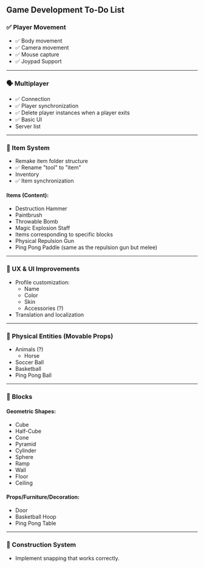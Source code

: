 ## Game Development To-Do List

### ✅ Player Movement
- ✅ Body movement
- ✅ Camera movement
- ✅ Mouse capture
- ✅ Joypad Support
---

### 🗣 Multiplayer
- ✅ Connection
- ✅ Player synchronization
- ✅ Delete player instances when a player exits
- ✅ Basic UI
- Server list

---

### 🏹 Item System
- Remake item folder structure
- ✅ Rename "tool" to "item"
- Inventory
- ✅ Item synchronization

#### Items (Content):
- Destruction Hammer
- Paintbrush
- Throwable Bomb
- Magic Explosion Staff
- Items corresponding to specific blocks
- Physical Repulsion Gun
- Ping Pong Paddle (same as the repulsion gun but melee)

---

### 🔣 UX & UI Improvements
- Profile customization:
  - Name
  - Color
  - Skin
  - Accessories (?)
- Translation and localization

---

### 🎱 Physical Entities (Movable Props)
- Animals (?)
  - Horse
- Soccer Ball
- Basketball
- Ping Pong Ball

---

### 🧱 Blocks
#### Geometric Shapes:
- Cube
- Half-Cube
- Cone
- Pyramid
- Cylinder
- Sphere
- Ramp
- Wall
- Floor
- Ceiling

#### Props/Furniture/Decoration:
- Door
- Basketball Hoop
- Ping Pong Table

---

### 🚧 Construction System
- Implement snapping that works correctly.
